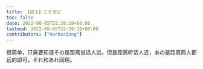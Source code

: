 ```yaml
---
title: 【初上】こそあど
toc: false
date: 2022-08-05T22:39:19+08:00
lastmod: 2022-08-05T22:39:19+08:00
contributors: ["HarborZeng"]
---
```


很简单，只需要知道その是距离说话人远，但是距离听话人近，あの是距离两人都远的即可，それ和あれ同理。

